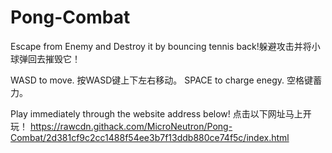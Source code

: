 # Pong-Combat
Escape from Enemy and Destroy it by bouncing tennis back!躲避攻击并将小球弹回去摧毁它！

WASD to move. 按WASD键上下左右移动。
SPACE to charge enegy. 空格键蓄力。

Play immediately through the website address below! 点击以下网址马上开玩！
https://rawcdn.githack.com/MicroNeutron/Pong-Combat/2d381cf9c2cc1488f54ee3b7f13ddb880ce74f5c/index.html
